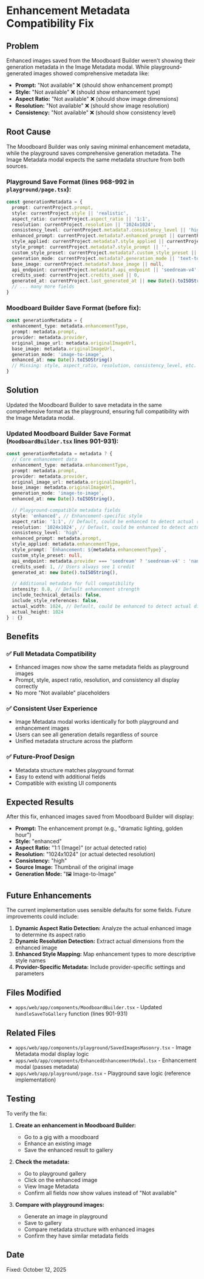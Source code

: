 # Enhancement Metadata Compatibility Fix

## Problem

Enhanced images saved from the Moodboard Builder weren't showing their generation metadata in the Image Metadata modal. While playground-generated images showed comprehensive metadata like:

- **Prompt:** "Not available" ❌ (should show enhancement prompt)
- **Style:** "Not available" ❌ (should show enhancement type)
- **Aspect Ratio:** "Not available" ❌ (should show image dimensions)
- **Resolution:** "Not available" ❌ (should show image resolution)
- **Consistency:** "Not available" ❌ (should show consistency level)

## Root Cause

The Moodboard Builder was only saving minimal enhancement metadata, while the playground saves comprehensive generation metadata. The Image Metadata modal expects the same metadata structure from both sources.

### **Playground Save Format** (lines 968-992 in `playground/page.tsx`):
```typescript
const generationMetadata = {
  prompt: currentProject.prompt,
  style: currentProject.style || 'realistic',
  aspect_ratio: currentProject.aspect_ratio || '1:1',
  resolution: currentProject.resolution || '1024x1024',
  consistency_level: currentProject.metadata?.consistency_level || 'high',
  enhanced_prompt: currentProject.metadata?.enhanced_prompt || currentProject.prompt,
  style_applied: currentProject.metadata?.style_applied || currentProject.style,
  style_prompt: currentProject.metadata?.style_prompt || '',
  custom_style_preset: currentProject.metadata?.custom_style_preset || null,
  generation_mode: currentProject.metadata?.generation_mode || 'text-to-image',
  base_image: currentProject.metadata?.base_image || null,
  api_endpoint: currentProject.metadata?.api_endpoint || 'seedream-v4',
  credits_used: currentProject.credits_used || 0,
  generated_at: currentProject.last_generated_at || new Date().toISOString(),
  // ... many more fields
}
```

### **Moodboard Builder Save Format** (before fix):
```typescript
const generationMetadata = {
  enhancement_type: metadata.enhancementType,
  prompt: metadata.prompt,
  provider: metadata.provider,
  original_image_url: metadata.originalImageUrl,
  base_image: metadata.originalImageUrl,
  generation_mode: 'image-to-image',
  enhanced_at: new Date().toISOString()
  // Missing: style, aspect_ratio, resolution, consistency_level, etc.
}
```

## Solution

Updated the Moodboard Builder to save metadata in the same comprehensive format as the playground, ensuring full compatibility with the Image Metadata modal.

### **Updated Moodboard Builder Save Format** (`MoodboardBuilder.tsx` lines 901-931):

```typescript
const generationMetadata = metadata ? {
  // Core enhancement data
  enhancement_type: metadata.enhancementType,
  prompt: metadata.prompt,
  provider: metadata.provider,
  original_image_url: metadata.originalImageUrl,
  base_image: metadata.originalImageUrl,
  generation_mode: 'image-to-image',
  enhanced_at: new Date().toISOString(),
  
  // Playground-compatible metadata fields
  style: 'enhanced', // Enhancement-specific style
  aspect_ratio: '1:1', // Default, could be enhanced to detect actual ratio
  resolution: '1024x1024', // Default, could be enhanced to detect actual resolution
  consistency_level: 'high',
  enhanced_prompt: metadata.prompt,
  style_applied: metadata.enhancementType,
  style_prompt: `Enhancement: ${metadata.enhancementType}`,
  custom_style_preset: null,
  api_endpoint: metadata.provider === 'seedream' ? 'seedream-v4' : 'nanobanana',
  credits_used: 1, // Users always see 1 credit
  generated_at: new Date().toISOString(),
  
  // Additional metadata for full compatibility
  intensity: 0.8, // Default enhancement strength
  include_technical_details: false,
  include_style_references: false,
  actual_width: 1024, // Default, could be enhanced to detect actual dimensions
  actual_height: 1024
} : {}
```

## Benefits

### ✅ **Full Metadata Compatibility**
- Enhanced images now show the same metadata fields as playground images
- Prompt, style, aspect ratio, resolution, and consistency all display correctly
- No more "Not available" placeholders

### ✅ **Consistent User Experience**
- Image Metadata modal works identically for both playground and enhancement images
- Users can see all generation details regardless of source
- Unified metadata structure across the platform

### ✅ **Future-Proof Design**
- Metadata structure matches playground format
- Easy to extend with additional fields
- Compatible with existing UI components

## Expected Results

After this fix, enhanced images saved from Moodboard Builder will display:

- **Prompt:** The enhancement prompt (e.g., "dramatic lighting, golden hour")
- **Style:** "enhanced" 
- **Aspect Ratio:** "1:1 (Image)" (or actual detected ratio)
- **Resolution:** "1024x1024" (or actual detected resolution)
- **Consistency:** "high"
- **Source Image:** Thumbnail of the original image
- **Generation Mode:** "🖼️ Image-to-Image"

## Future Enhancements

The current implementation uses sensible defaults for some fields. Future improvements could include:

1. **Dynamic Aspect Ratio Detection:** Analyze the actual enhanced image to determine its aspect ratio
2. **Dynamic Resolution Detection:** Extract actual dimensions from the enhanced image
3. **Enhanced Style Mapping:** Map enhancement types to more descriptive style names
4. **Provider-Specific Metadata:** Include provider-specific settings and parameters

## Files Modified

- `apps/web/app/components/MoodboardBuilder.tsx` - Updated `handleSaveToGallery` function (lines 901-931)

## Related Files

- `apps/web/app/components/playground/SavedImagesMasonry.tsx` - Image Metadata modal display logic
- `apps/web/app/components/EnhancedEnhancementModal.tsx` - Enhancement modal (passes metadata)
- `apps/web/app/playground/page.tsx` - Playground save logic (reference implementation)

## Testing

To verify the fix:

1. **Create an enhancement in Moodboard Builder:**
   - Go to a gig with a moodboard
   - Enhance an existing image
   - Save the enhanced result to gallery

2. **Check the metadata:**
   - Go to playground gallery
   - Click on the enhanced image
   - View Image Metadata
   - Confirm all fields now show values instead of "Not available"

3. **Compare with playground images:**
   - Generate an image in playground
   - Save to gallery
   - Compare metadata structure with enhanced images
   - Confirm they have similar metadata fields

## Date

Fixed: October 12, 2025
